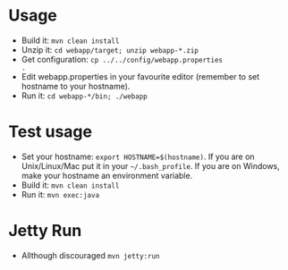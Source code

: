 Usage
=====

* Build it: <code>mvn clean install</code>
* Unzip it: <code>cd webapp/target; unzip webapp-*.zip</code>
* Get configuration: <code>cp ../../config/webapp.properties .</code>
* Edit webapp.properties in your favourite editor (remember to set hostname to your hostname).
* Run it: <code>cd webapp-*/bin; ./webapp</code>

Test usage
===========
* Set your hostname: <code>export HOSTNAME=$(hostname)</code>. If you are on Unix/Linux/Mac put it in your <code>~/.bash_profile</code>. If you are on Windows, make your hostname an environment variable.
* Build it: <code>mvn clean install</code>
* Run it: <code>mvn exec:java</code>

Jetty Run
=========
* Allthough discouraged <code>mvn jetty:run</code>
